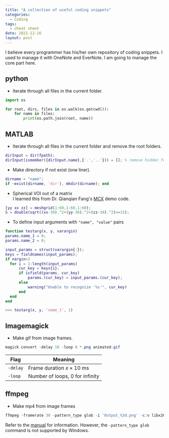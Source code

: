 ```yaml
---
title: "A collection of useful coding snippets"
categories:
  - Coding
tags:
  - cheat sheet
date: 2021-12-16
layout: post
---
```


I believe every programmer has his/her own repository of coding snippets. I used to manage it with OneNote and EverNote. I am going to manage the core part here.

## python

- Iterate through all files in the current folder.

```python
import os

for root, dirs, files in os.walk(os.getcwd()):
    for name in files:
        print(os.path.join(root, name))
```

## MATLAB

- Iterate through all files in the current folder and remove the root folders.

```matlab
dirInput = dir(fpath);
dirInput(ismember({dirInput.name},{'.','..'})) = []; % remove hidden folder
```

- Make directory if not exist (one liner).

```matlab
dirname = "name";
if ~exist(dirname, 'dir'), mkdir(dirname); end
```

- Spherical VOI out of a matrix\
I learned this from Dr. Qianqian Fang's [MCX](http://mcx.space/) demo code.

```matlab
[yy xx zz] = meshgrid(1:60,1:60,1:60);
S = double(sqrt((xx-30).^2+(yy-30).^2+(zz-30).^2)<=15);
```

- To define input arguments with `"name", "value"` pairs

```matlab
function testarg(x, y, varargin)
params.name_1 = 0;
params.name_2 = 0;

input_params = struct(varargin{:});
keys = fieldnames(input_params);
if nargin>2
  for i = 1:length(input_params)
      cur_key = keys{i};
      if isfield(params, cur_key)
          params.(cur_key) = input_params.(cur_key); 
      else
          warning("Unable to recognize '%s'", cur_key)
      end
  end
end
```

```matlab
>>> testarg(x, y, 'name_1', 1)
```

## Imagemagick

- Make gif from image frames.

```powershell
magick convert -delay 10 -loop 0 *.png animated.gif
```

| Flag | Meaning |
| ---  |   ---   |
| `-delay` | Frame duration $x \times 10$ ms |
| `-loop`  | Number of loops, 0 for infinity |

## ffmpeg

- Make mp4 from image frames

```powershell
ffmpeg -framerate 30 -pattern_type glob -i 'Output_%3d.png' -c:v libx264 -pix_fmt yuv420p out.mp4
```

Refer to the [manual](https://ffmpeg.org/ffmpeg-formats.html#image2-1) for information. However, the `-pattern_type glob` command is not supported by Windows.

